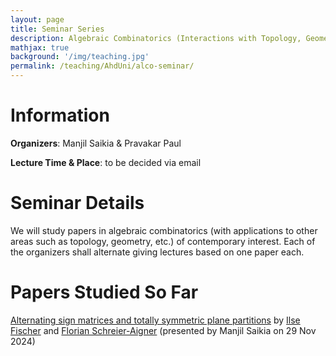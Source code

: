 ```yaml
---
layout: page
title: Seminar Series
description: Algebraic Combinatorics (Interactions with Topology, Geometry, and other topics)
mathjax: true
background: '/img/teaching.jpg'
permalink: /teaching/AhdUni/alco-seminar/
---
```


# Information

**Organizers**: Manjil Saikia & Pravakar Paul

**Lecture Time & Place**: to be decided via email

# Seminar Details

We will study papers in algebraic combinatorics (with applications to other areas such as topology, geometry, etc.) of contemporary interest. Each of the organizers shall alternate giving lectures based on one paper each.

# Papers Studied So Far

[Alternating sign matrices and totally symmetric plane partitions](https://alco.centre-mersenne.org/item/10.5802/alco.374.pdf) by [Ilse Fischer](https://www.mat.univie.ac.at/~ifischer/) and [Florian Schreier-Aigner](https://homepage.univie.ac.at/florian.schreier-aigner/) (presented by Manjil Saikia on 29 Nov 2024)
